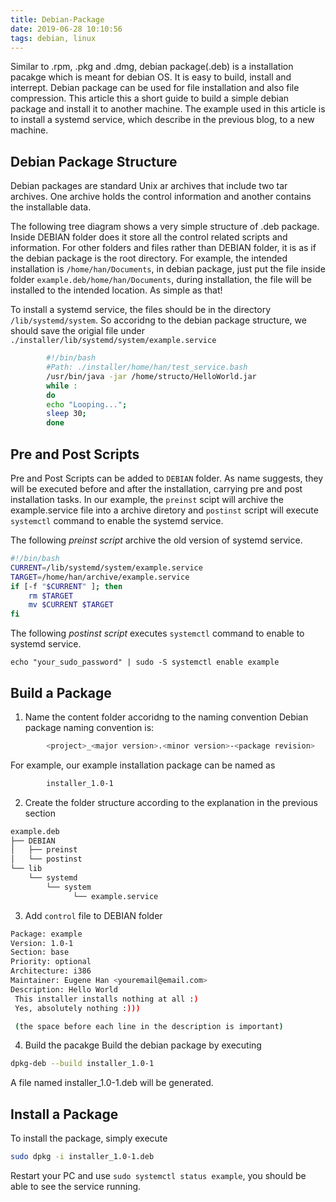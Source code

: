 ```yaml
---
title: Debian-Package
date: 2019-06-28 10:10:56
tags: debian, linux
---
```


Similar to .rpm, .pkg and .dmg, debian package(.deb) is a installation pacakge which is meant for debian OS. It is easy to build, install and interrept. Debian package can be used for file installation and also file compression. This article this a short guide to build a simple debian package and install it to another machine.
The example used in this article is to install a systemd service, which describe in the previous blog, to a new machine.

## Debian Package Structure

Debian packages are standard Unix ar archives that include two tar archives. One archive holds the control information and another contains the installable data.

The following tree diagram shows a very simple structure of .deb package. Inside DEBIAN folder does it store all the control related scripts and information.
For other folders and files rather than DEBIAN folder, it is as if the debian package is the root directory. For example, the intended installation is `/home/han/Documents`, in debian package, just put the file inside folder `example.deb/home/han/Documents`, during installation, the file will be installed to the intended location. As simple as that!

To install a systemd service, the files should be in the directory `/lib/systemd/system`. So accoridng to the debian package structure, we should save the origial file under `./installer/lib/systemd/system/example.service`

```bash
        #!/bin/bash
        #Path: ./installer/home/han/test_service.bash
        /usr/bin/java -jar /home/structo/HelloWorld.jar
        while :
        do
        echo "Looping...";
        sleep 30;
        done

```

## Pre and Post Scripts

Pre and Post Scripts can be added to `DEBIAN` folder. As name suggests, they will be executed before and after the installation, carrying pre and post installation tasks.
In our example, the `preinst` scipt will archive the example.service file into a archive diretory and `postinst` script will execute `systemctl` command to enable the systemd service.

The following _preinst script_ archive the old version of systemd service.

```bash
#!/bin/bash
CURRENT=/lib/systemd/system/example.service
TARGET=/home/han/archive/example.service
if [-f "$CURRENT" ]; then
    rm $TARGET
    mv $CURRENT $TARGET
fi
```

The following _postinst script_ executes `systemctl` command to enable to systemd service.

```base
echo "your_sudo_password" | sudo -S systemctl enable example
```

## Build a Package

1. Name the content folder accoridng to the naming convention
        Debian package naming convention is:

```bash
        <project>_<major version>.<minor version>-<package revision>
```

For example, our example installation package can be named as

```bash
        installer_1.0-1
```

2. Create the folder structure according to the explanation in the previous section

```bash
example.deb
├── DEBIAN
│   ├── preinst
│   └── postinst
└── lib
    └── systemd
        └── system
              └── example.service
```

3. Add `control` file to DEBIAN folder

```bash
Package: example
Version: 1.0-1
Section: base
Priority: optional
Architecture: i386
Maintainer: Eugene Han <youremail@email.com>
Description: Hello World
 This installer installs nothing at all :)
 Yes, absolutely nothing :)))

 (the space before each line in the description is important)
```

4. Build the pacakge
Build the debian package by executing

```bash
dpkg-deb --build installer_1.0-1
```

A file named installer_1.0-1.deb will be generated. 

## Install a Package

To install the package, simply execute

```bash
sudo dpkg -i installer_1.0-1.deb
```

Restart your PC and use `sudo systemctl status example`, you should be able to see the service running.
